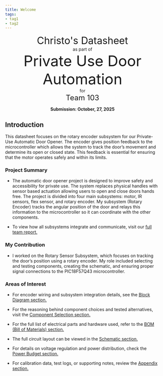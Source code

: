 ```yaml
---
title: Welcome
tags:
- tag1
- tag2
---
```

<center>
<font size= "6">Christo's Datasheet</font><br>
as part of<br>
<font size= "8"> Private Use Door Automation</font><br>
for<br>
<font size= "5"> Team 103 </font><br>

**Submission: October, 27, 2025**
</center>

## Introduction

This datasheet focuses on the rotary encoder subsystem for our Private-Use Automatic Door Opener. The encoder gives position feedback to the microcontroller which allows the system to track the door’s movement and determine its open or closed state. This feedback is essential for ensuring that the motor operates safely and within its limits.

### Project Summary

* The automatic door opener project is designed to improve safety and accessibility for private use. The system replaces physical handles with sensor based actuation allowing users to open and close doors hands free.
The project is divided into four main subsystems: motor, IR sensors, flex sensor, and rotary encoder. My subsystem (Rotary Encoder) tracks the angular position of the door and relays this information to the microcontroller so it can coordinate with the other components.

* To view how all subsystems integrate and communicate, visit our [full team report.](https://egr304-2025-f-103.github.io/)


### My Contribution

* I worked on the Rotary Sensor Subsystem, which focuses on  tracking the door’s position using a rotary encoder. My role included selecting and testing components, creating the schematic, and ensuring proper signal connections to the PIC18F57Q43 microcontroller.

### Areas of Interest

* For encoder wiring and subsystem integration details, see the [Block Diagram section.](https://chvisto.github.io/01-Block-Diagram/Block-Diagram/)

* For the reasoning behind component choices and tested alternatives, visit the [Component Selection section.](https://chvisto.github.io/02-Component-Selection/Component-Selection/)

* For the full list of electrical parts and hardware used, refer to the [BOM (Bill of Materials) section.](https://chvisto.github.io/03-BOM/BOM/)

* The full circuit layout can be viewed in the [Schematic section.](https://chvisto.github.io/04-Schematic/schematic/)

* For details on voltage regulation and power distribution, check the [Power Budget section.](https://chvisto.github.io/05-Power-Budget/Power-Budget/)

* For calibration data, test logs, or supporting notes, review the [Appendix section.](https://chvisto.github.io/Appendix/)


